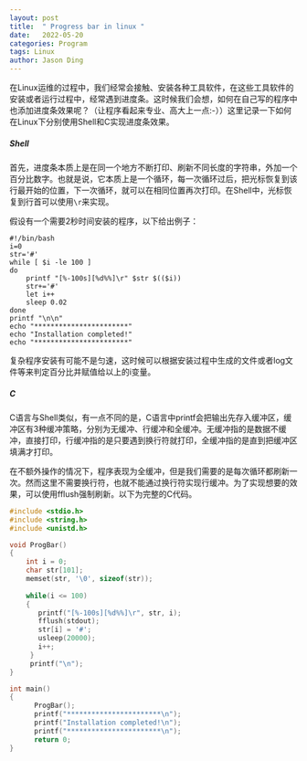 ```yaml
---
layout: post
title:  " Progress bar in linux "
date:   2022-05-20
categories: Program
tags: Linux
author: Jason Ding
---
```


在Linux运维的过程中，我们经常会接触、安装各种工具软件，在这些工具软件的安装或者运行过程中，经常遇到进度条。这时候我们会想，如何在自己写的程序中也添加进度条效果呢？（让程序看起来专业、高大上一点:-））这里记录一下如何在Linux下分别使用Shell和C实现进度条效果。

##### **Shell**

首先，进度条本质上是在同一个地方不断打印、刷新不同长度的字符串，外加一个百分比数字。也就是说，它本质上是一个循环，每一次循环过后，把光标恢复到该行最开始的位置，下一次循环，就可以在相同位置再次打印。在Shell中，光标恢复到行首可以使用`\r`来实现。

假设有一个需要2秒时间安装的程序，以下给出例子：

```shell
#!/bin/bash
i=0
str='#'
while [ $i -le 100 ]
do
    printf "[%-100s][%d%%]\r" $str $(($i))
    str+='#'
	let i++
	sleep 0.02
done
printf "\n\n"
echo "***********************"
echo "Installation completed!"
echo "***********************"
```

复杂程序安装有可能不是匀速，这时候可以根据安装过程中生成的文件或者log文件等来判定百分比并赋值给以上的i变量。

##### **C**

C语言与Shell类似，有一点不同的是，C语言中printf会把输出先存入缓冲区，缓冲区有3种缓冲策略，分别为无缓冲、行缓冲和全缓冲。无缓冲指的是数据不缓冲，直接打印，行缓冲指的是只要遇到换行符就打印，全缓冲指的是直到把缓冲区填满才打印。

在不额外操作的情况下，程序表现为全缓冲，但是我们需要的是每次循环都刷新一次。然而这里不需要换行符，也就不能通过换行符实现行缓冲。为了实现想要的效果，可以使用fflush强制刷新。以下为完整的C代码。

```c
#include <stdio.h>    
#include <string.h>    
#include <unistd.h>

void ProgBar()    
{
	int i = 0;    
	char str[101];  
	memset(str, '\0', sizeof(str));    
	        
	while(i <= 100)    
	{  
	   printf("[%-100s][%d%%]\r", str, i);                                  
	   fflush(stdout); 
	   str[i] = '#';
	   usleep(20000);
	   i++;  
	 }  
	 printf("\n");  
}

int main()                        
{                             
	  ProgBar(); 
      printf("***********************\n");
      printf("Installation completed!\n");
	  printf("***********************\n");
	  return 0;                    
}
```

